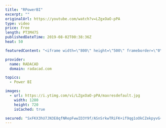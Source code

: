 ```yaml
---
title: "RPowerBI"
excerpt: ""
originalUrl: https://youtube.com/watch?v=LZgxOaO-pPA
type: video
price: Free
length: PT3M47S
publishedDateTime: 2019-08-02T00:38:36Z
heat: 50

featuredContent: "<iframe width=\"800\" height=\"500\" frameborder=\"0\" src=\"https://www.youtube.com/embed/LZgxOaO-pPA\" allow=\"accelerometer; autoplay; encrypted-media; gyroscope; picture-in-picture\" allowfullscreen></iframe>"

provider:
  name: RADACAD
  domain: radacad.com

topics:
  - Power BI

images:
  - url: https://i.ytimg.com/vi/LZgxOaO-pPA/maxresdefault.jpg
    width: 1280
    height: 720
    isCached: true

secured: "SxFKX3hU7JN3E8qfNRepFwwID3Y9f/ASnSrkwTRiFK+if9qg1oOkCZekpyvG+53Z16ux8XgRbjCh0MecWGB7l9BZ+Ag9K4Xx5Hzh4tck4R4oqYNy1vzjz0VLRLmfDi3U0afgAPb72nVAPbYzNEBDJdcW7m2M2XwPWFzF/gqA6yWb+tZ80l70ztG10VgiM1Gx1IWIfb+qqU82zxMKA0yUpeEzlGzPUV/RgLesEBj1y6/WOBuRHu3M0gATkH/S6Pl/NsE0SZBf+xUIx84gV5vH/iqfajnMQxunCXkX9rtCt2ZeAgisB8BQMIOui8jIVsNPkKyJXvKflwsU1VtEVaHe2pXylQUBOEKuiGHcYUpcEO3n7VO+FYopctBSxSYPpBsslnU6kalHyxaE2aF9+OiIy8LX2xPnM2TKT5jU0cCoyqU=;Ti8gfmODpUpI0oTKEEKAZA=="
---
```


